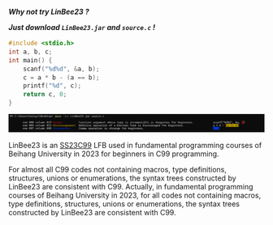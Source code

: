 ***Why not try LinBee23 ?***

***Just download `LinBee23.jar` and `source.c` !***

```c
#include <stdio.h>
int a, b, c;
int main() {
	scanf("%d%d", &a, b);
	c = a * b - (a == b);
	printf("%d", c);
	return c, 0;
}
```

![](example.png)

LinBee23 is an [SS23C99](../../../SSL/SSC/SS23C99) LFB used in fundamental programming courses of Beihang University in 2023 for beginners in C99 programming.

For almost all C99 codes not containing macros, type definitions, structures, unions or enumerations, the syntax trees constructed by LinBee23 are consistent with C99. Actually, in fundamental programming courses of Beihang University in 2023, for all codes not containing macros, type definitions, structures, unions or enumerations, the syntax trees constructed by LinBee23 are consistent with C99.